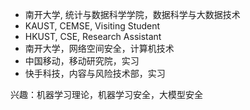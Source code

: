 - 南开大学, 统计与数据科学学院，数据科学与大数据技术
- KAUST, CEMSE, Visiting Student
- HKUST, CSE, Research Assistant
- 南开大学，网络空间安全，计算机技术
- 中国移动，移动研究院，实习
- 快手科技，内容与风险技术部，实习

兴趣：机器学习理论，机器学习安全，大模型安全